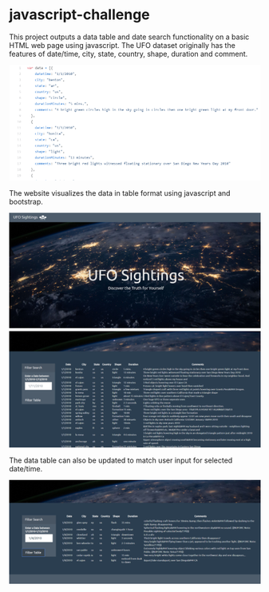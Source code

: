 # javascript-challenge

This project outputs a data table and date search functionality on a basic HTML web page using javascript. 
The UFO dataset originally has the features of date/time, city, state, country, shape, duration and comment.  

![](images/ufo_data.png)  

The website visualizes the data in table format using javascript and bootstrap.  

![](images/top.png)
![](images/table.png)  

The data table can also be updated to match user input for selected date/time.  

![](images/filtered_table.png) 
